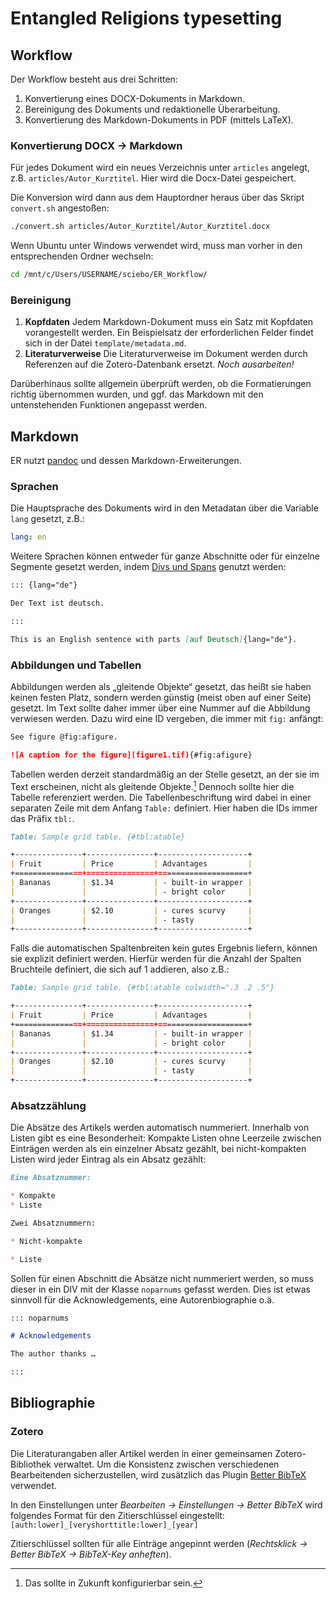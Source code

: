 # Entangled Religions typesetting

## Workflow

Der Workflow besteht aus drei Schritten:

1. Konvertierung eines DOCX-Dokuments in Markdown.
2. Bereinigung des Dokuments und redaktionelle Überarbeitung.
3. Konvertierung des Markdown-Dokuments in PDF (mittels LaTeX).

### Konvertierung DOCX → Markdown

Für jedes Dokument wird ein neues Verzeichnis unter `articles` angelegt, z.B. `articles/Autor_Kurztitel`. Hier wird die Docx-Datei gespeichert.

Die Konversion wird dann aus dem Hauptordner heraus über das Skript `convert.sh` angestoßen:

```bash
./convert.sh articles/Autor_Kurztitel/Autor_Kurztitel.docx
```

Wenn Ubuntu unter Windows verwendet wird, muss man vorher in den entsprechenden Ordner wechseln:

```bash
cd /mnt/c/Users/USERNAME/sciebo/ER_Workflow/
```

### Bereinigung

1. **Kopfdaten**  Jedem Markdown-Dokument muss ein Satz mit Kopfdaten vorangestellt werden. Ein Beispielsatz der erforderlichen Felder findet sich in der Datei `template/metadata.md`.
2. **Literaturverweise** Die Literaturverweise im Dokument werden durch Referenzen auf die Zotero-Datenbank ersetzt. *Noch ausarbeiten!*

Darüberhinaus sollte allgemein überprüft werden, ob die Formatierungen richtig übernommen wurden, und ggf. das Markdown mit den untenstehenden Funktionen angepasst werden.

## Markdown

ER nutzt [pandoc](http://pandoc.org/MANUAL.html) und dessen Markdown-Erweiterungen.

### Sprachen

Die Hauptsprache des Dokuments wird in den Metadatan über die Variable `lang` gesetzt, z.B.:

```yaml
lang: en
```

Weitere Sprachen können entweder für ganze Abschnitte oder für einzelne Segmente gesetzt werden, indem [Divs und Spans](http://pandoc.org/MANUAL.html#divs-and-spans) genutzt werden:

```markdown
::: {lang="de"}

Der Text ist deutsch.

:::

This is an English sentence with parts [auf Deutsch]{lang="de"}.
```

### Abbildungen und Tabellen

Abbildungen werden als „gleitende Objekte“ gesetzt, das heißt sie haben keinen festen Platz, sondern werden günstig (meist oben auf einer Seite) gesetzt. Im Text sollte daher immer über eine Nummer auf die Abbildung verwiesen werden. Dazu wird eine ID vergeben, die immer mit `fig:` anfängt:

```markdown
See figure @fig:afigure.

![A caption for the figure](figure1.tif){#fig:afigure}

```

Tabellen werden derzeit standardmäßig an der Stelle gesetzt, an der sie im Text erscheinen, nicht als gleitende Objekte.[^1] Dennoch sollte hier die Tabelle referenziert werden. Die Tabellenbeschriftung wird dabei in einer separaten Zeile mit dem Anfang `Table:` definiert. Hier haben die IDs immer das Präfix `tbl:`.

[^1]: Das sollte in Zukunft konfigurierbar sein.

```markdown
Table: Sample grid table. {#tbl:atable}

+---------------+---------------+--------------------+
| Fruit         | Price         | Advantages         |
+===============+===============+====================+
| Bananas       | $1.34         | - built-in wrapper |
|               |               | - bright color     |
+---------------+---------------+--------------------+
| Oranges       | $2.10         | - cures scurvy     |
|               |               | - tasty            |
+---------------+---------------+--------------------+
```

Falls die automatischen Spaltenbreiten kein gutes Ergebnis liefern, können sie explizit definiert werden. Hierfür werden für die Anzahl der Spalten Bruchteile definiert, die sich auf 1 addieren, also z.B.:

```markdown
Table: Sample grid table. {#tbl:atable colwidth=".3 .2 .5"}

+---------------+---------------+--------------------+
| Fruit         | Price         | Advantages         |
+===============+===============+====================+
| Bananas       | $1.34         | - built-in wrapper |
|               |               | - bright color     |
+---------------+---------------+--------------------+
| Oranges       | $2.10         | - cures scurvy     |
|               |               | - tasty            |
+---------------+---------------+--------------------+
```

### Absatzzählung

Die Absätze des Artikels werden automatisch nummeriert. Innerhalb von Listen gibt es eine Besonderheit: Kompakte Listen ohne Leerzeile zwischen Einträgen werden als ein einzelner Absatz gezählt, bei nicht-kompakten Listen wird jeder Eintrag als ein Absatz gezählt:

```markdown
Eine Absatznummer:

* Kompakte
* Liste

Zwei Absatznummern:

* Nicht-kompakte

* Liste
```

Sollen für einen Abschnitt die Absätze nicht nummeriert werden, so muss dieser in ein DIV mit der Klasse `noparnums` gefasst werden. Dies ist etwas sinnvoll für die Acknowledgements, eine Autorenbiographie o.ä.

```markdown
::: noparnums

# Acknowledgements

The author thanks …

:::
```

## Bibliographie

### Zotero

Die Literaturangaben aller Artikel werden in einer gemeinsamen Zotero-Bibliothek verwaltet. Um die Konsistenz zwischen verschiedenen Bearbeitenden sicherzustellen, wird zusätzlich das Plugin [Better BibTeX](https://retorque.re/zotero-better-bibtex/) verwendet.

In den Einstellungen unter *Bearbeiten → Einstellungen → Better BibTeX* wird folgendes Format für den Zitierschlüssel eingestellt: `[auth:lower]_[veryshorttitle:lower]_[year]`

Zitierschlüssel sollten für alle Einträge angepinnt werden (*Rechtsklick → Better BibTeX → BibTeX-Key anheften*).

